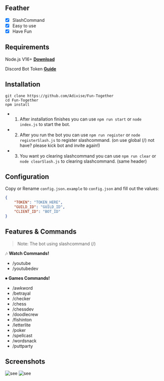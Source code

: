 ## Feather
- [x] SlashCommand
- [x] Easy to use
- [x] Have Fun

## Requirements

Node.js V16+ **[Download](https://nodejs.org/dist/v17.0.1/node-v17.0.1-x64.msi)**

Discord Bot Token **[Guide](https://discordjs.guide/preparations/setting-up-a-bot-application.html#creating-your-bot)**

## Installation

```
git clone https://github.com/Adivise/Fun-Together
cd Fun-Together
npm install
```
- 1. After installation finishes you can use `npm run start` or `node index.js` to start the bot.
- 2. After you run the bot you can use `npm run register` or `node registerSlash.js` to register slashcommand. (on use global (/) not have? please kick bot and invite again!) 
- 3. You want yo clearing slashcommand you can use `npm run clear` or `node clearSlash.js` to clearing slashcommand. (same header)

## Configuration

Copy or Rename `config.json.example` to `config.json` and fill out the values:

```json
{
    "TOKEN": "TOKEN_HERE",
    "GUILD_ID": "GUILD_ID",
    "CLIENT_ID": "BOT_ID"
}
```

## Features & Commands

> Note: The bot using slashcommand (/)

🎶 **Watch Commands!** 
- /youtube
- /youtubedev

⏺ **Games Commands!**
- /awkword
- /betrayal
- /checker
- /chess
- /chessdev
- /doodlecrew
- /fishinton
- /letterlite
- /poker
- /spellcast
- /wordsnack
- /puttparty

## Screenshots

![see](https://i.imgur.com/lIysU6A.png)
![see](https://i.imgur.com/c2vFUyI.png)
